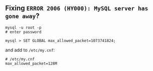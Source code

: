 
## 



## Fixing `ERROR 2006 (HY000): MySQL server has gone away`?

```shell
mysql -u root -p
# enter password

mysql > SET GLOBAL max_allowed_packet=1073741824;
```

and add to `/etc/my.cnf`:

```
# /etc/my.cnf
max_allowed_packet=128M



